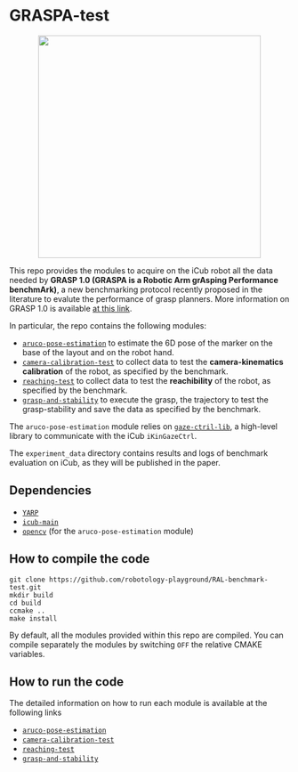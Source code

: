 # GRASPA-test
<p align="center">
<img src="https://github.com/robotology-playground/RAL-benchmark-test/blob/master/misc/benchmark-setup2.jpg" width=400>
</p>
 
This repo provides the modules to acquire on the iCub robot all the data needed by **GRASP 1.0 (GRASPA is a Robotic Arm grAsping Performance benchmArk)**, a new benchmarking protocol recently proposed in the literature to evalute the performance of grasp planners.
More information on GRASP 1.0 is available [at this link](https://github.com/robotology/GRASPA-benchmark).

In particular, the repo contains the following modules:
- [`aruco-pose-estimation`](https://github.com/robotology-playground/RAL-benchmark-test/tree/master/src/aruco-pose-estimation) to estimate the 6D pose of the marker on the base of the layout and on the robot hand.
- [`camera-calibration-test`](https://github.com/robotology-playground/RAL-benchmark-test/tree/master/src/camera-calibration-test) to collect data to test the **camera-kinematics calibration** of the robot,  as specified by the benchmark.
- [`reaching-test`](https://github.com/robotology-playground/RAL-benchmark-test/tree/master/src/reaching-test) to collect data to test the **reachibility** of the robot,  as specified by the benchmark.
- [`grasp-and-stability`](https://github.com/robotology-playground/RAL-benchmark-test/tree/master/src/grasp-and-stability) to execute the grasp, the trajectory to test the grasp-stability and save the data as specified by the benchmark.

The `aruco-pose-estimation` module relies on [`gaze-ctril-lib`](https://github.com/robotology-playground/RAL-benchmark-test/tree/master/src/gaze-ctrl-lib), a high-level library to communicate with the iCub `iKinGazeCtrl`.

The `experiment_data` directory contains results and logs of benchmark evaluation on iCub, as they will be published in the paper. 

## Dependencies
- [`YARP`](http://www.yarp.it/)
- [`icub-main`](https://github.com/robotology/icub-main)
- [`opencv`](https://opencv.org/) (for the `aruco-pose-estimation` module)

## How to compile the code
```
git clone https://github.com/robotology-playground/RAL-benchmark-test.git
mkdir build
cd build
ccmake ..
make install
```

By default, all the modules provided within this repo are compiled.
You can compile separately the modules by switching `OFF` the relative CMAKE variables.


## How to run the code

The detailed information on how to run each module is available at the following links
- [`aruco-pose-estimation`](https://github.com/robotology-playground/RAL-benchmark-test/tree/master/src/aruco-pose-estimation)
- [`camera-calibration-test`](https://github.com/robotology-playground/RAL-benchmark-test/tree/master/src/camera-calibration-test)
- [`reaching-test`](https://github.com/robotology-playground/RAL-benchmark-test/tree/master/src/reaching-test) 
- [`grasp-and-stability`](https://github.com/robotology-playground/RAL-benchmark-test/tree/master/src/grasp-and-stability) 



